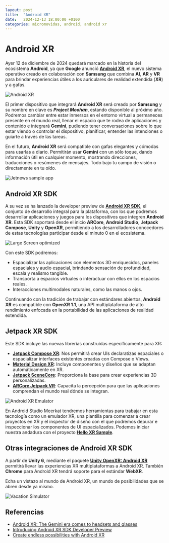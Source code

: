 ```yaml
---
layout: post
title:  "Android XR"
date:   2024-12-13 18:00:00 +0100
categories: micromovidas, android, android xr
---
```


# Android XR

Ayer 12 de diciembre de 2024 quedará marcado en la historia del ecosistema **Android**, ya que **Google** anunció [**Android XR**](https://blog.google/products/android/android-xr), el nuevo sistema operativo creado en colaboración con **Samsung** que combina **AI**, **AR** y **VR** para brindar experiencias útiles a los auriculares de realidad extendida (**XR**) y a gafas.

![Android XR](https://storage.googleapis.com/gweb-uniblog-publish-prod/images/0098-ARVR-XR-Blog-Header-2096x11.width-1600.format-webp.webp)

El primer dispositivo que integrará **Android XR** será creado por **Samsung** y su nombre en clave es ***Project Moohan***, estando disponible al próximo año. Podremos cambiar entre estar inmersos en el entorno virtual a permaneces presente en el mundo real, llenar el espacio que te rodea de aplicaciones y contenido e integrará **Gemini**, pudiendo tener conversaciones sobre lo que estar viendo o controlar el dispositivo, planificar, entender las intenciones o guiarte a través de las tareas.

En el futuro, **Android XR** será compatible con gafas elegantes y cómodas para usarlas a diario. Permitirán usar **Gemini** con un sólo toque, dando información útil en cualquier momento, mostrando direcciones, traducciones o resúmenes de mensajes. Todo bajo tu campo de visión o directamente en tu oído.

![Jetnews sample app](https://blogger.googleusercontent.com/img/b/R29vZ2xl/AVvXsEgYN9IFGBfr1YHz9A1KJn1GNiQJTrFcQ7KsHwQ7V8j9PhA9cieAALA_jf9EDiXwbzXvYZOF8x1NzFQXItF2f3sA3RAc9IOmJAqG2lGAtv082ZVrCWq8YTk-r8A9cf4x3unG-8DGM-AYiar97dFbrkGV1edRb4uuNBJFVRJkAb10mwNFCQ9d0FVQKzbJEoQ/s1600/image4.gif)

## Android XR SDK

A su vez se ha lanzado la developer preview de [**Android XR SDK**](http://developer.android.com/xr),
 el conjunto de desarrollo integral para la plataforma, con los que 
podremos desarrollar aplicaciones y juegos para los dispositivos que 
integren **Android XR**. Esta SDK soportará desde el inicio **ARCore**, **Android Studio**, J**etpack Compose**, **Unity** y **OpenXR**, permitiendo a los desarrolladores conocedores de estas tecnologías participar desde el minuto 0 en el ecosistema.

![Large Screen optimized](https://blogger.googleusercontent.com/img/b/R29vZ2xl/AVvXsEhVbEXaOfE5q49kWLRssmqvCTaSy7C2tygDvFBvrJ99B1CFddU2CLMNEaMYkOwBPFG0iSpUjvAaKBDhu6AvNSQcH2v70n6wXRntYIIVD3dGYFHyoWa0JTSSIgDEWAzuxKipnd8sS54BI16sDm1Pl3XjoN_tTE2whNI8z19XyQTvCsz_F9_l2PEw8qrLsRw/s1600/image2.gif)

Con este SDK podremos:

- Espacializar las aplicaciones con elementos 3D enriquecidos, paneles espaciales y
audio espacial, brindando sensación de profundidad, escala y realismo
tangible.
- Transporta a espacios virtuales o interactuar con ellos en los espacios reales.
- Interacciones multimodales naturales, como las manos o ojos.

Continuando con la tradición de trabajar con estándares abiertos, **Android XR** es compatible con **OpenXR 1.1**, una API multiplataforma de alto rendimiento enfocada en la portabilidad de las aplicaciones de realidad extendida.

## Jetpack XR SDK

Este SDK incluye las nuevas librerías construídas específicamente para XR:

- [**Jetpack Compose XR**](https://d.android.com/develop/xr/jetpack-xr-sdk/develop-ui): Nos permitirá crear UIs declaratizas espaciales o espacializar interfaces existentes creadas con Compose o Views.
- [**Material Design XR**](https://d.android.com/develop/xr/jetpack-xr-sdk/develop-ui): Incluye componentes y diseños que se adaptan automáticamente en XR.
- [**Jetpack SceneCore**](https://d.android.com/develop/xr/jetpack-xr-sdk/develop-ui): Proporciona la base para crear experiencias 3D personalizadas.
- [**ARCore Jetpack VR**](https://d.android.com/develop/xr/jetpack-xr-sdk/work-with-arcore): Capacita la percepción para que las aplicaciones comprendan el mundo real dónde se integran.

![Android XR Emulator](https://blogger.googleusercontent.com/img/b/R29vZ2xl/AVvXsEghKiz8-kYXH23Ut7w41I2zfusk9mAYFtbH_7koSB2cq5iCA7LJDxFtDW7Fn5e36lPDi0LTqwRK_P-IamIHCUpdl52ni0ZFOJ8f9w3dKn3D_sEcZxBsN4DrJYH3NqkzXp3mykRPIFo4iCNyovoduMNZa9P-fQc9fWQoi3e_yXz0yFwQxBHB-XPR7kgHP4I/s1600/xr_emulator2.gif)

En Android Studio Meerkat tendremos herramientas para trabajar en esta 
tecnología como un emulador XR, una plantilla para comenzar a crear 
proyectos en XR y el inspector de diseño con el que podremos depurar e 
inspeccionar los componentes de UI espacializados. Podemos iniciar 
nuestra andadura con el proyecto [**Hello XR Sample**](https://github.com/android/xr-samples).

## Otras integraciones de Android XR SDK

A partir de **Unity 6**, mediante el paquete [**Unity OpenXR: Android XR**](https://github.com/android/xr-samples) permitirá llevar las experiencias XR multiplataformas a Android XR. También **Chrome** para Android XR tendrá soporte para el estándar **WebXR**.

Echa un vistazo al mundo de Android XR, un mundo de posibilidades que se abren desde ya mismo.

![Vacation Simulator](https://blogger.googleusercontent.com/img/b/R29vZ2xl/AVvXsEicNKeCyUzb594u9vDDz8ZnO_iI75eFmZS6S9D9Z9-MpWmetPTLXFUgsDDcyAuTSMC8IDCSzUSPvkLor6sZESB1iRD5EmDcvTqBlGFeXJfXgqW9pAYo5ud0EvpDIq3IOI_XqeJ68FM-5N9DB7KiEAx6bYM4jsPcA2g9p-PhZmiZ20Pc3XuY_0B1hjj6sKA/s1600/image5.gif)

## Referencias

- [Android XR: The Gemini era comes to headsets and glasses](https://blog.google/products/android/android-xr/)
- [Introducing Android XR SDK Developer Preview](https://android-developers.googleblog.com/2024/12/introducing-android-xr-sdk-developer-preview.html?utm_source=email&utm_medium=newsletter&utm_campaign=Android-XR)
- [Create endless possibilities with Android XR](https://developer.android.com/xr)
